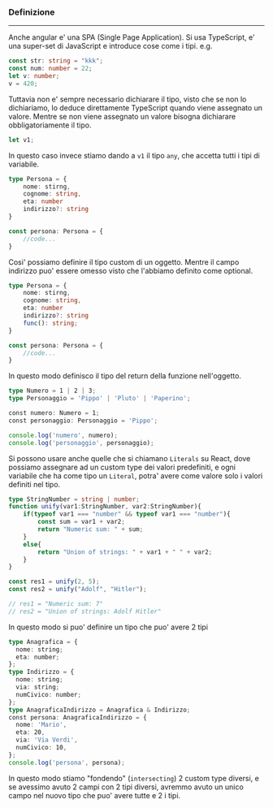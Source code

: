 ### Definizione 
---
Anche angular e' una SPA (Single Page Application).
Si usa TypeScript, e' una super-set di JavaScript e introduce cose come i tipi.
e.g.

```ts
const str: string = "kkk";
const num: number = 22;
let v: number;
v = 420;
```

Tuttavia non e' sempre necessario dichiarare il tipo, visto che se non lo dichiariamo, lo deduce direttamente TypeScript quando viene assegnato un valore. Mentre se non viene assegnato un valore bisogna dichiarare obbligatoriamente il tipo.

```ts
let v1;
```

In questo caso invece stiamo dando a `v1` il tipo `any`, che accetta tutti i tipi di variabile.

```ts
type Persona = {
	nome: stirng,
	cognome: string,
	eta: number
	indirizzo?: string
}

const persona: Persona = {
	//code...
}
```

Cosi' possiamo definire il tipo custom di un oggetto. Mentre il campo indirizzo puo' essere omesso visto che l'abbiamo definito come optional.

```ts
type Persona = {
	nome: stirng,
	cognome: string,
	eta: number
	indirizzo?: string
	func(): string;
}

const persona: Persona = {
	//code...
}
```

In questo modo definisco il tipo del return della funzione nell'oggetto.

```ts
type Numero = 1 | 2 | 3;
type Personaggio = 'Pippo' | 'Pluto' | 'Paperino';

const numero: Numero = 1;
const personaggio: Personaggio = 'Pippo';

console.log('numero', numero);
console.log('personaggio', personaggio);
```

Si possono usare anche quelle che si chiamano `Literals` su React, dove possiamo assegnare ad un custom type dei valori predefiniti, e ogni variabile che ha come tipo un `Literal`, potra' avere come valore solo i valori definiti nel tipo.

```ts
type StringNumber = string | number;
function unify(var1:StringNumber, var2:StringNumber){
	if(typeof var1 === "number" && typeof var1 === "number"){
		const sum = var1 + var2;
		return "Numeric sum: " + sum;
	}
	else{
		return "Union of strings: " + var1 + " " + var2; 
	}
}

const res1 = unify(2, 5);
const res2 = unify("Adolf", "Hitler");

// res1 = "Numeric sum: 7"
// res2 = "Union of strings: Adolf Hitler"
```

In questo modo si puo' definire un tipo che puo' avere 2 tipi

```ts
type Anagrafica = {
  nome: string;
  eta: number;
};
type Indirizzo = {
  nome: string;
  via: string;
  numCivico: number;
};
type AnagraficaIndirizzo = Anagrafica & Indirizzo;
const persona: AnagraficaIndirizzo = {
  nome: 'Mario',
  eta: 20,
  via: 'Via Verdi',
  numCivico: 10,
};
console.log('persona', persona);
```

In questo modo stiamo "fondendo" (`intersecting`) 2 custom type diversi, e se avessimo avuto 2 campi con 2 tipi diversi, avremmo avuto un unico campo nel nuovo tipo che puo' avere tutte e 2 i tipi.